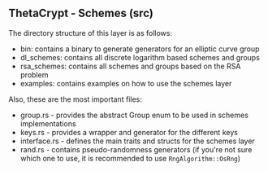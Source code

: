 ## ThetaCrypt - Schemes (src)
The directory structure of this layer is as follows:

- bin:          contains a binary to generate generators for an elliptic curve group
- dl_schemes:   contains all discrete logarithm based schemes and groups
- rsa_schemes:  contains all schemes and groups based on the RSA problem
- examples:     contains examples on how to use the schemes layer

Also, these are the most important files: 
- group.rs      - provides the abstract Group enum to be used in schemes implementations
- keys.rs       - provides a wrapper and generator for the different keys
- interface.rs  - defines the main traits and structs for the schemes layer
- rand.rs       - contains pseudo-randomness generators (if you're not sure which one to use, it is recommended to use `RngAlgorithm::OsRng`)

